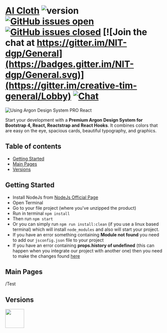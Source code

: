 # [AI Cloth](https://github.com/TellyXu/cloth) ![version](https://img.shields.io/badge/version-1.0.2-blue.svg) [![GitHub issues open](https://img.shields.io/github/issues/creativetimofficial/ct-argon-design-system-pro-react.svg?maxAge=2592000)](https://github.com/creativetimofficial/ct-argon-design-system-pro-react/issues?q=is%3Aopen+is%3Aissue) [![GitHub issues closed](https://img.shields.io/github/issues-closed-raw/creativetimofficial/ct-argon-design-system-pro-react.svg?maxAge=2592000)](https://github.com/creativetimofficial/ct-argon-design-system-pro-react/issues?q=is%3Aissue+is%3Aclosed) [![Join the chat at https://gitter.im/NIT-dgp/General](https://badges.gitter.im/NIT-dgp/General.svg)](https://gitter.im/creative-tim-general/Lobby) [![Chat](https://img.shields.io/badge/chat-on%20discord-7289da.svg)](https://discord.gg/E4aHAQy)

![Using Argon Design System PRO React](https://github.com/creativetimofficial/public-assets/blob/master/argon-design-system-pro-react/argon-design-system-pro-react.jpg)

Start your development with a **Premium Argon Design System for Bootstrap 4, React, Reactstrap and React Hooks**. It combines colors that are easy on the eye, spacious cards, beautiful typography, and graphics.


## Table of contents

- [Getting Started](#getting-started)
- [Main Pages](#main-pages)
- [Versions](#versions)

## Getting Started

- Install NodeJs from [NodeJs Official Page](https://nodejs.org/en/)
- Open Terminal
- Go to your file project (where you've unzipped the product)
- Run in terminal `npm install`
- Then run `npm start`
- Or you can simply run `npm run install:clean` (if you use a linux based terminal) which will install `node_modules` and also will start your project.
- If you have an error something containing **Module not found** you need to add our `jsconfig.json` file to your project
- If you have an error containing **props.history of undefined** (this can happen when you integrate our project with another one) then you need to make the changes found [here](https://github.com/creativetimofficial/ct-material-dashboard-pro-react/issues/70)

## Main Pages

/Test

## Versions

<img src="https://github.com/creativetimofficial/public-assets/blob/master/logos/react-logo.jpg?raw=true" width="60" height="60" />
